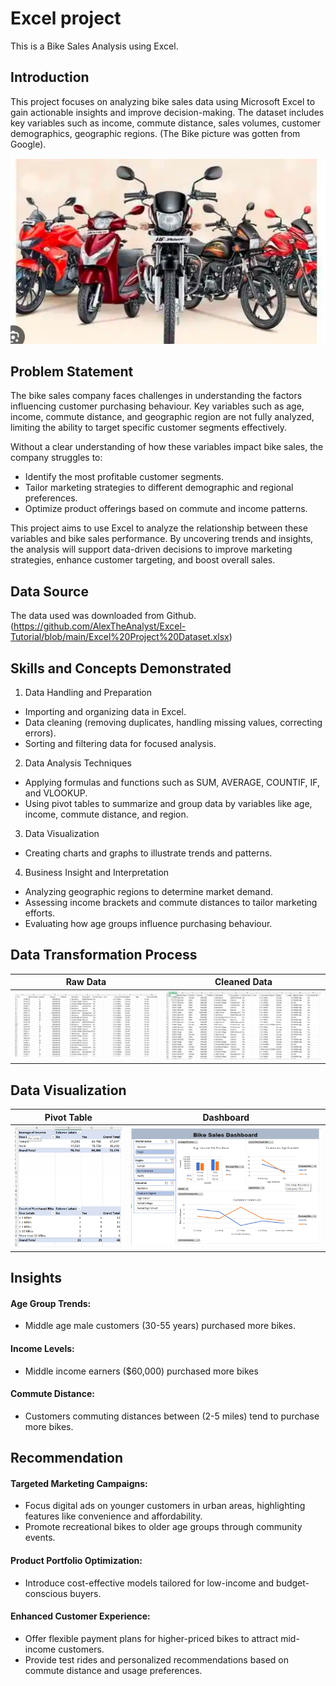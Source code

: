 # Excel project
This is a Bike Sales Analysis using Excel.

## Introduction
This project focuses on analyzing bike sales data using Microsoft Excel to gain actionable insights and improve decision-making. The dataset includes key variables such as income, commute distance, sales volumes, customer demographics, geographic regions. (The Bike picture was gotten from Google).

![](https://github.com/Rosemary-Uwa/Portfolio./blob/main/Screenshot%202025-01-06%20184234.png)

## Problem Statement
The bike sales company faces challenges in understanding the factors influencing customer purchasing behaviour. Key variables such as age, income, commute distance, and geographic region are not fully analyzed, limiting the ability to target specific customer segments effectively.

Without a clear understanding of how these variables impact bike sales, the company struggles to:

- Identify the most profitable customer segments.
- Tailor marketing strategies to different demographic and regional preferences.
- Optimize product offerings based on commute and income patterns.

This project aims to use Excel to analyze the relationship between these variables and bike sales performance. By uncovering trends and insights, the analysis will support data-driven decisions to improve marketing strategies, enhance customer targeting, and boost overall sales.

## Data Source
The data used was downloaded from Github.(https://github.com/AlexTheAnalyst/Excel-Tutorial/blob/main/Excel%20Project%20Dataset.xlsx)

## Skills and Concepts Demonstrated
1. Data Handling and Preparation
- Importing and organizing data in Excel.
- Data cleaning (removing duplicates, handling missing values, correcting errors).
- Sorting and filtering data for focused analysis.
2. Data Analysis Techniques
- Applying formulas and functions such as SUM, AVERAGE, COUNTIF, IF, and VLOOKUP.
- Using pivot tables to summarize and group data by variables like age, income, commute distance, and region.
3. Data Visualization
- Creating charts and graphs to illustrate trends and patterns.
4. Business Insight and Interpretation
- Analyzing geographic regions to determine market demand.
- Assessing income brackets and commute distances to tailor marketing efforts.
- Evaluating how age groups influence purchasing behaviour.

## Data Transformation Process
Raw Data                                                                                            |    Cleaned Data
:------------------:                                                                                |    :-----------------:
![](https://github.com/Rosemary-Uwa/Portfolio./blob/main/Screenshot%202025-01-06%20175220.png)      |    ![](https://github.com/Rosemary-Uwa/Portfolio./blob/main/Screenshot%202025-01-06%20180147.png)     

## Data Visualization
Pivot Table                                                                                            |    Dashboard
:------------------:                                                                                |    :-----------------:
![](https://github.com/Rosemary-Uwa/Portfolio./blob/main/Screenshot%202025-01-06%20180212.png)      |    ![](https://github.com/Rosemary-Uwa/Portfolio./blob/main/Screenshot%202025-01-06%20180322.png)     

## Insights
#### Age Group Trends:
- Middle age male customers (30-55 years) purchased more bikes.
#### Income Levels:
- Middle income earners ($60,000) purchased more bikes
#### Commute Distance:
- Customers commuting distances between (2-5 miles) tend to purchase more bikes.

## Recommendation
#### Targeted Marketing Campaigns:
- Focus digital ads on younger customers in urban areas, highlighting features like convenience and affordability.
- Promote recreational bikes to older age groups through community events.
#### Product Portfolio Optimization:
 - Introduce cost-effective models tailored for low-income and budget-conscious buyers.
#### Enhanced Customer Experience:
- Offer flexible payment plans for higher-priced bikes to attract mid-income customers.
- Provide test rides and personalized recommendations based on commute distance and usage preferences.






